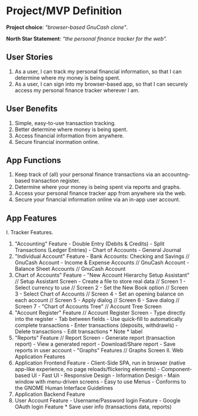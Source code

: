 # Project/MVP Definition



**Project choice**: *"browser-based GnuCash clone"*.



**North Star Statement**: *“the personal finance tracker for the web”.*



## User Stories

1. As a user, I can track my personal financial information, so that I can
   determine where my money is being spent.
2. As a user, I can sign into my browser-based app, so that I can securely
   access my personal finance tracker wherever I am.



## User Benefits

1. Simple, easy-to-use transaction tracking.
2. Better determine where money is being spent.
3. Access financial information from anywhere.
4. Secure financial inormation online.



## App Functions

1. Keep track of (all) your personal finance transactions via an accountng-based transaction register.
2. Determine where your money is being spent via reports and graphs.
3. Access your personal finance tracker app from anywhere via the web.
4. Secure your financial information online via an in-app user account.



## App Features

I. Tracker Features.
  1. "Accounting" Feature
    - Double Entry (Debits & Credits)
    - Split Transactions (Ledger Entries)
    - Chart of Accounts
    - General Journal
  2. "Individual Account" Feature
    - Bank Accounts: Checking and Savings // GnuCash Account
    - Income & Expense Accounts // GnuCash Account
    - Balance Sheet Accounts // GnuCash Account
  3. Chart of Accounts" Feature
    - "New Account Hierarchy Setup Assistant" // Setup Assistant Screen
    - Create a file to store real data // Screen 1
    - Select currency to use // Screen 2
    - Set the New Book option // Screen 3
    - Select Chart of Accounts // Screen 4
    - Set an opening balance on each account // Screen 5
    - Apply dialog // Screen 6
    - Save dialog // Screen 7
    - "Chart of Accounts Tree" // Account Tree Screen
  4. "Account Register" Feature // Account Register Screen
    - Type directly into the register
    - Tab between fields
    - Use quick-fill to automatically complete transactions
    - Enter transactions (deposits, withdrawls)
    - Delete transactions
    - Edit transactions
    * Note
    * label
  5. "Reports" Feature // Report Screen
    - Generate report (transaction report)
    - View a generated report
    - Download/Share report
    - Save reports in user account
    - "Graphs" Features // Graphs Screen
II. Web Application Features
  1. Application Frontend Feature
    - Client-Side SPA, run in browser (native app-like experience, no page
      reloads/flickering elements)
    - Component-based UI
    - Fast UI
    - Responsive Design
    - Information Design
    - Main window with menu-driven screens
    - Easy to use Menus
    - Conforms to the GNOME Human Interface Guidelines
  2. Application Backend Feature
  3. User Account Feature
    - Username/Password login Feature
    - Google OAuth login Feature
    * Save user info (transactions data, reports)
